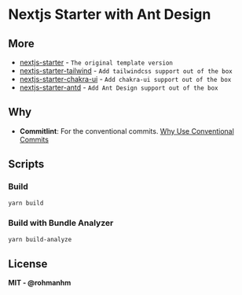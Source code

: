 # Nextjs Starter with Ant Design

## More

- [nextjs-starter](https://github.com/rohmanhm/nextjs-starter) - `The original template version`
- [nextjs-starter-tailwind](https://github.com/rohmanhm/nextjs-starter-tailwind) - `Add tailwindcss support out of the box`
- [nextjs-starter-chakra-ui](https://github.com/rohmanhm/nextjs-starter-chakra-ui) - `Add chakra-ui support out of the box`
- [nextjs-starter-antd](git@github.com:rohmanhm/nextjs-starter-antd.git) - `Add Ant Design support out of the box`

## Why

- **Commitlint**: For the conventional commits. [Why Use Conventional Commits
  ](https://www.conventionalcommits.org/en/v1.0.0-beta.2/#why-use-conventional-commits)

## Scripts

### Build

```bash
yarn build
```

### Build with Bundle Analyzer

```bash
yarn build-analyze
```

## License

**MIT - @rohmanhm**
